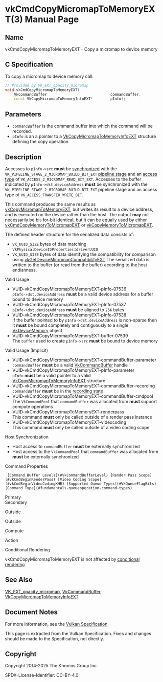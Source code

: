 # vkCmdCopyMicromapToMemoryEXT(3) Manual Page

## Name

vkCmdCopyMicromapToMemoryEXT - Copy a micromap to device memory



## [](#_c_specification)C Specification

To copy a micromap to device memory call:

```c++
// Provided by VK_EXT_opacity_micromap
void vkCmdCopyMicromapToMemoryEXT(
    VkCommandBuffer                             commandBuffer,
    const VkCopyMicromapToMemoryInfoEXT*        pInfo);
```

## [](#_parameters)Parameters

- `commandBuffer` is the command buffer into which the command will be recorded.
- `pInfo` is an a pointer to a [VkCopyMicromapToMemoryInfoEXT](https://registry.khronos.org/vulkan/specs/latest/man/html/VkCopyMicromapToMemoryInfoEXT.html) structure defining the copy operation.

## [](#_description)Description

Accesses to `pInfo->src` **must** be [synchronized](https://registry.khronos.org/vulkan/specs/latest/html/vkspec.html#synchronization-dependencies) with the `VK_PIPELINE_STAGE_2_MICROMAP_BUILD_BIT_EXT` [pipeline stage](https://registry.khronos.org/vulkan/specs/latest/html/vkspec.html#synchronization-pipeline-stages) and an [access type](https://registry.khronos.org/vulkan/specs/latest/html/vkspec.html#synchronization-access-types) of `VK_ACCESS_2_MICROMAP_READ_BIT_EXT`. Accesses to the buffer indicated by `pInfo->dst.deviceAddress` **must** be synchronized with the `VK_PIPELINE_STAGE_2_MICROMAP_BUILD_BIT_EXT` pipeline stage and an access type of `VK_ACCESS_TRANSFER_WRITE_BIT`.

This command produces the same results as [vkCopyMicromapToMemoryEXT](https://registry.khronos.org/vulkan/specs/latest/man/html/vkCopyMicromapToMemoryEXT.html), but writes its result to a device address, and is executed on the device rather than the host. The output **may** not necessarily be bit-for-bit identical, but it can be equally used by either [vkCmdCopyMemoryToMicromapEXT](https://registry.khronos.org/vulkan/specs/latest/man/html/vkCmdCopyMemoryToMicromapEXT.html) or [vkCopyMemoryToMicromapEXT](https://registry.khronos.org/vulkan/specs/latest/man/html/vkCopyMemoryToMicromapEXT.html).

The defined header structure for the serialized data consists of:

- `VK_UUID_SIZE` bytes of data matching `VkPhysicalDeviceIDProperties`::`driverUUID`
- `VK_UUID_SIZE` bytes of data identifying the compatibility for comparison using [vkGetDeviceMicromapCompatibilityEXT](https://registry.khronos.org/vulkan/specs/latest/man/html/vkGetDeviceMicromapCompatibilityEXT.html) The serialized data is written to the buffer (or read from the buffer) according to the host endianness.

Valid Usage

- [](#VUID-vkCmdCopyMicromapToMemoryEXT-pInfo-07536)VUID-vkCmdCopyMicromapToMemoryEXT-pInfo-07536  
  `pInfo->dst.deviceAddress` **must** be a valid device address for a buffer bound to device memory
- [](#VUID-vkCmdCopyMicromapToMemoryEXT-pInfo-07537)VUID-vkCmdCopyMicromapToMemoryEXT-pInfo-07537  
  `pInfo->dst.deviceAddress` **must** be aligned to `256` bytes
- [](#VUID-vkCmdCopyMicromapToMemoryEXT-pInfo-07538)VUID-vkCmdCopyMicromapToMemoryEXT-pInfo-07538  
  If the buffer pointed to by `pInfo->dst.deviceAddress` is non-sparse then it **must** be bound completely and contiguously to a single [VkDeviceMemory](https://registry.khronos.org/vulkan/specs/latest/man/html/VkDeviceMemory.html) object
- [](#VUID-vkCmdCopyMicromapToMemoryEXT-buffer-07539)VUID-vkCmdCopyMicromapToMemoryEXT-buffer-07539  
  The `buffer` used to create `pInfo->src` **must** be bound to device memory

Valid Usage (Implicit)

- [](#VUID-vkCmdCopyMicromapToMemoryEXT-commandBuffer-parameter)VUID-vkCmdCopyMicromapToMemoryEXT-commandBuffer-parameter  
  `commandBuffer` **must** be a valid [VkCommandBuffer](https://registry.khronos.org/vulkan/specs/latest/man/html/VkCommandBuffer.html) handle
- [](#VUID-vkCmdCopyMicromapToMemoryEXT-pInfo-parameter)VUID-vkCmdCopyMicromapToMemoryEXT-pInfo-parameter  
  `pInfo` **must** be a valid pointer to a valid [VkCopyMicromapToMemoryInfoEXT](https://registry.khronos.org/vulkan/specs/latest/man/html/VkCopyMicromapToMemoryInfoEXT.html) structure
- [](#VUID-vkCmdCopyMicromapToMemoryEXT-commandBuffer-recording)VUID-vkCmdCopyMicromapToMemoryEXT-commandBuffer-recording  
  `commandBuffer` **must** be in the [recording state](#commandbuffers-lifecycle)
- [](#VUID-vkCmdCopyMicromapToMemoryEXT-commandBuffer-cmdpool)VUID-vkCmdCopyMicromapToMemoryEXT-commandBuffer-cmdpool  
  The `VkCommandPool` that `commandBuffer` was allocated from **must** support compute operations
- [](#VUID-vkCmdCopyMicromapToMemoryEXT-renderpass)VUID-vkCmdCopyMicromapToMemoryEXT-renderpass  
  This command **must** only be called outside of a render pass instance
- [](#VUID-vkCmdCopyMicromapToMemoryEXT-videocoding)VUID-vkCmdCopyMicromapToMemoryEXT-videocoding  
  This command **must** only be called outside of a video coding scope

Host Synchronization

- Host access to `commandBuffer` **must** be externally synchronized
- Host access to the `VkCommandPool` that `commandBuffer` was allocated from **must** be externally synchronized

Command Properties

     [Command Buffer Levels](#VkCommandBufferLevel) [Render Pass Scope](#vkCmdBeginRenderPass) [Video Coding Scope](#vkCmdBeginVideoCodingKHR) [Supported Queue Types](#VkQueueFlagBits) [Command Type](#fundamentals-queueoperation-command-types)

Primary  
Secondary

Outside

Outside

Compute

Action

Conditional Rendering

vkCmdCopyMicromapToMemoryEXT is not affected by [conditional rendering](#drawing-conditional-rendering)

## [](#_see_also)See Also

[VK\_EXT\_opacity\_micromap](https://registry.khronos.org/vulkan/specs/latest/man/html/VK_EXT_opacity_micromap.html), [VkCommandBuffer](https://registry.khronos.org/vulkan/specs/latest/man/html/VkCommandBuffer.html), [VkCopyMicromapToMemoryInfoEXT](https://registry.khronos.org/vulkan/specs/latest/man/html/VkCopyMicromapToMemoryInfoEXT.html)

## [](#_document_notes)Document Notes

For more information, see the [Vulkan Specification](https://registry.khronos.org/vulkan/specs/latest/html/vkspec.html#vkCmdCopyMicromapToMemoryEXT)

This page is extracted from the Vulkan Specification. Fixes and changes should be made to the Specification, not directly.

## [](#_copyright)Copyright

Copyright 2014-2025 The Khronos Group Inc.

SPDX-License-Identifier: CC-BY-4.0